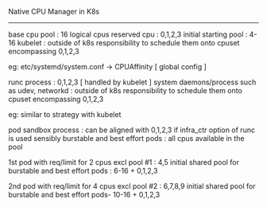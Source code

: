 Native CPU Manager in K8s
*************************

base cpu pool : 16 logical cpus
reserved cpu : 0,1,2,3
initial starting pool : 4-16
kubelet  : outside of k8s responsibility to schedule them onto cpuset encompassing 0,1,2,3

eg: etc/systemd/system.conf -> CPUAffinity [ global config ]

runc process : 0,1,2,3 [ handled by kubelet ]
system daemons/process such as udev, networkd : outside of k8s responsibility to schedule them onto cpuset encompassing 0,1,2,3

eg: similar to strategy with kubelet

pod sandbox process : can be aligned with 0,1,2,3 if infra_ctr option of runc is used sensibly
burstable and best effort pods : all cpus available in the pool

1st pod with req/limit for 2 cpus
excl pool #1 : 4,5
initial shared pool for burstable and best effort pods : 6-16 + 0,1,2,3

2nd pod with req/limit for 4 cpus
excl pool #2 : 6,7,8,9
initial shared pool for burstable and best effort pods- 10-16 + 0,1,2,3

